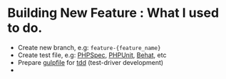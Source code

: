 # Building New Feature : What I used to do.

- Create new branch, e.g: `feature-{feature_name}`
- Create test file, e.g: [PHPSpec](), [PHPUnit](), [Behat](), etc
- Prepare [gulpfile]() for [tdd]() (test-driver development)
- 